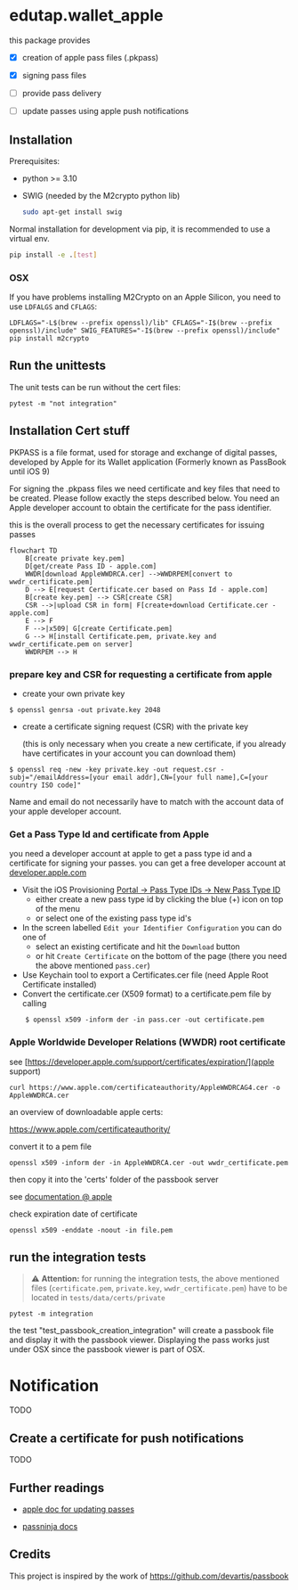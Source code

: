 # edutap.wallet_apple

this package provides

- [x] creation of apple pass files (.pkpass)
- [x] signing pass files
- [ ] provide pass delivery 
- [ ] update passes using apple push notifications


## Installation

Prerequisites:

- python >= 3.10
- SWIG (needed by the M2crypto python lib)

    ```bash
    sudo apt-get install swig
    ```

Normal installation for development via pip, it is recommended to use a virtual env.



```bash
pip install -e .[test]
```

### OSX

If you have problems installing M2Crypto on an Apple Silicon, you need to use `LDFALGS` and `CFLAGS`:

```console
LDFLAGS="-L$(brew --prefix openssl)/lib" CFLAGS="-I$(brew --prefix openssl)/include" SWIG_FEATURES="-I$(brew --prefix openssl)/include" pip install m2crypto
```


## Run the unittests

The unit tests can be run without the cert files:

```shell
pytest -m "not integration"
```

## Installation Cert stuff

PKPASS is a file format, used for storage and exchange of digital passes, developed by Apple for its Wallet application (Formerly known as PassBook until iOS 9)

For signing the .pkpass files we need certificate and key files that need to be created. Please follow exactly the steps described below. You need an Apple developer account to obtain the certificate for the pass identifier.
<!-- To run integration tests and the passbook server you need a certificate and a private key. The certificate is used to sign the passbook files and the private key is used to sign the push notifications. The certificate and the private key are stored in the config file of the passbook server. -->

this is the overall process to get the necessary certificates for issuing passes

```mermaid
flowchart TD
    B[create private key.pem]
    D[get/create Pass ID - apple.com]
    WWDR[download AppleWWDRCA.cer] -->WWDRPEM[convert to wwdr_certificate.pem]
    D --> E[request Certificate.cer based on Pass Id - apple.com]
    B[create key.pem] --> CSR[create CSR]
    CSR -->|upload CSR in form| F[create+download Certificate.cer - apple.com]
    E --> F
    F -->|x509| G[create Certificate.pem]
    G --> H[install Certificate.pem, private.key and wwdr_certificate.pem on server]
    WWDRPEM --> H
```

### prepare key and CSR for requesting a certificate from apple

- create your own private key
```shell
$ openssl genrsa -out private.key 2048
```

- create a certificate signing request (CSR) with the private key

    (this is only necessary when you create a new certificate, if you already have certificates in your account you can download them)
```shell
$ openssl req -new -key private.key -out request.csr -subj="/emailAddress=[your email addr],CN=[your full name],C=[your country ISO code]"
```

Name and email do not necessarily have to match with the account data of your apple developer account.

### Get a Pass Type Id and certificate from Apple

you need a developer account at apple to get a pass type id and a certificate for signing your passes. you can get a free developer account at [developer.apple.com](https://developer.apple.com/programs/)

* Visit the iOS Provisioning [Portal -> Pass Type IDs -> New Pass Type ID](https://developer.apple.com/account/resources/identifiers/list/passTypeId)
    - either create a new pass type id by clicking the blue (+) icon on top of the menu
    - or select one of the existing pass type id's
* In the screen labelled `Edit your Identifier Configuration` you can do one of
    - select an existing certificate and hit the `Download` button
    - or hit `Create Certificate` on the bottom of the page (there you need the above mentioned `pass.cer`)
* Use Keychain tool to export a Certificates.cer  file (need Apple Root Certificate installed)
* Convert the certificate.cer (X509 format) to a certificate.pem file by calling

```shell
    $ openssl x509 -inform der -in pass.cer -out certificate.pem
```

### Apple Worldwide Developer Relations (WWDR) root certificate


see [https://developer.apple.com/support/certificates/expiration/](apple support)

```shell
curl https://www.apple.com/certificateauthority/AppleWWDRCAG4.cer -o AppleWWDRCA.cer
```

an overview of downloadable apple certs:

https://www.apple.com/certificateauthority/

convert it to a pem file

```shell
openssl x509 -inform der -in AppleWWDRCA.cer -out wwdr_certificate.pem
```
then copy it into the 'certs' folder of the passbook server


see [documentation @ apple](https://developer.apple.com/documentation/walletpasses/building_a_pass)

check expiration date of certificate

```shell
openssl x509 -enddate -noout -in file.pem
```

## run the integration tests

> ⚠️ **Attention:**
>for running the integration tests, the above mentioned files (`certificate.pem`, `private.key`, `wwdr_certificate.pem`) have to be located in `tests/data/certs/private`

```shell
pytest -m integration
```

the test "test_passbook_creation_integration" will create a passbook file and display it with the passbook viewer. Displaying the pass works just under OSX since the passbook viewer is part of OSX.


# Notification

TODO

## Create a certificate for push notifications

TODO

## Further readings

- [apple doc for updating passes](https://developer.apple.com/documentation/walletpasses/adding_a_web_service_to_update_passes)

- [passninja docs](https://www.passninja.com/tutorials/apple-platform/how-does-pass-updating-work-on-apple-wallet)

## Credits

This project is inspired by the work of https://github.com/devartis/passbook


